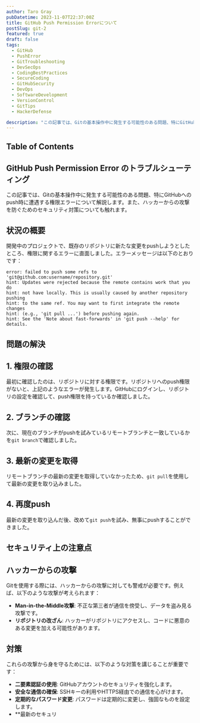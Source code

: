 ```yaml
---
author: Taro Gray
pubDatetime: 2023-11-07T22:37:00Z
title: GitHub Push Permission Errorについて
postSlug: git-2
featured: true
draft: false
tags:
  - GitHub
  - PushError
  - GitTroubleshooting
  - DevSecOps
  - CodingBestPractices
  - SecureCoding
  - GitHubSecurity
  - DevOps
  - SoftwareDevelopment
  - VersionControl
  - GitTips
  - HackerDefense

description: "この記事では、Gitの基本操作中に発生する可能性のある問題、特にGitHubへのpush時に遭遇する権限エラーについて解説します。また、ハッカーからの攻撃を防ぐためのセキュリティ対策についても触れます。"
---
```


## Table of Contents

## GitHub Push Permission Error のトラブルシューティング

この記事では、Gitの基本操作中に発生する可能性のある問題、特にGitHubへのpush時に遭遇する権限エラーについて解説します。また、ハッカーからの攻撃を防ぐためのセキュリティ対策についても触れます。

## 状況の概要

開発中のプロジェクトで、既存のリポジトリに新たな変更をpushしようとしたところ、権限に関するエラーに直面しました。エラーメッセージは以下のとおりです：

```
error: failed to push some refs to 'git@github.com:username/repository.git'
hint: Updates were rejected because the remote contains work that you do
hint: not have locally. This is usually caused by another repository pushing
hint: to the same ref. You may want to first integrate the remote changes
hint: (e.g., 'git pull ...') before pushing again.
hint: See the 'Note about fast-forwards' in 'git push --help' for details.
```

## 問題の解決

## 1. 権限の確認

最初に確認したのは、リポジトリに対する権限です。リポジトリへのpush権限がないと、上記のようなエラーが発生します。GitHubにログインし、リポジトリの設定を確認して、push権限を持っているか確認しました。

## 2. ブランチの確認

次に、現在のブランチがpushを試みているリモートブランチと一致しているかを`git branch`で確認しました。

## 3. 最新の変更を取得

リモートブランチの最新の変更を取得していなかったため、`git pull`を使用して最新の変更を取り込みました。

## 4. 再度push

最新の変更を取り込んだ後、改めて`git push`を試み、無事にpushすることができました。

## セキュリティ上の注意点

## ハッカーからの攻撃

Gitを使用する際には、ハッカーからの攻撃に対しても警戒が必要です。例えば、以下のような攻撃が考えられます：

- **Man-in-the-Middle攻撃**: 不正な第三者が通信を傍受し、データを盗み見る攻撃です。
- **リポジトリの改ざん**: ハッカーがリポジトリにアクセスし、コードに悪意のある変更を加える可能性があります。

## 対策

これらの攻撃から身を守るためには、以下のような対策を講じることが重要です：

- **二要素認証の使用**: GitHubアカウントのセキュリティを強化します。
- **安全な通信の確保**: SSHキーの利用やHTTPS経由での通信を心がけます。
- **定期的なパスワード変更**: パスワードは定期的に変更し、強固なものを設定します。
- \*\*最新のセキュリ
